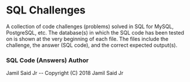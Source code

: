 # SQL Challenges 

A collection of code challenges (problems) solved in SQL for MySQL, PostgreSQL, etc. The database(s) in which the SQL code has been tested on is shown at the very beginning of each file. The files include the challenge, the answer (SQL code), and the correct expected output(s).

### SQL Code (Answers) Author
Jamil Said Jr -- Copyright (C) 2018 Jamil Said Jr
